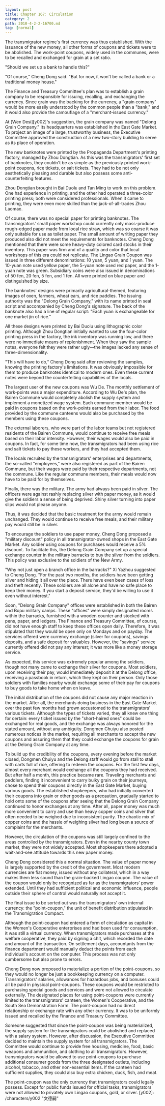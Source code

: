 ```yaml
---
layout: post
title: Chapter 167: Circulation
category: 2
path: 2010-4-2-2-16700.md
tag: [normal]
---
```


The transmigrator regime's first currency was thus established. With the issuance of the new money, all other forms of coupons and tickets were to be abolished. The work-point coupons, widely used in the communes, were to be recalled and exchanged for grain at a set ratio.

"Should we set up a bank to handle this?"

"Of course," Cheng Dong said. "But for now, it won't be called a bank or a traditional money house."

The Finance and Treasury Committee's plan was to establish a grain company to be responsible for issuing, recalling, and exchanging the currency. Since grain was the backing for the currency, a "grain company" would be more easily understood by the common people than a "bank," and it would also provide the camouflage of a "merchant-issued currency."

At [Wen Desi][y002]'s suggestion, the grain company was named "Delong Grain Company." Its headquarters was established in the East Gate Market. To project an image of a large, trustworthy business, the Executive Committee approved the construction of a new two-story building to serve as its place of operation.

The new banknotes were printed by the Propaganda Department's printing factory, managed by Zhou Dongtian. As this was the transmigrators' first set of banknotes, they couldn't be as simple as the previously printed work-point coupons, rice tickets, or salt tickets. They had to be not only aesthetically pleasing and durable but also possess some anti-counterfeiting features.

Zhou Dongtian brought in Bai Duolu and Tan Ming to work on this problem. One had experience in printing, and the other had operated a three-color printing press; both were considered professionals. When it came to printing, they were even more skilled than the jack-of-all-trades Zhou Laomao.

Of course, there was no special paper for printing banknotes. The transmigrators' small paper workshop could currently only mass-produce rough-edged paper made from local rice straw, which was so coarse it was only suitable for use as toilet paper. The small amount of writing paper they produced also did not meet the requirements for banknotes. Cheng Dong mentioned that there were some heavy-duty colored card stocks in their inventory. This paper was firm and of a quality and color that local workshops of this era could not replicate. The Lingao Grain Coupon was issued in three different denominations: 10 yuan, 5 yuan, and 1 yuan. The 10-yuan note used yellow paper, the 5-yuan note used red paper, and the 1-yuan note was green. Subsidiary coins were also issued in denominations of 50 fen, 20 fen, 5 fen, and 1 fen. All were printed on blue paper and distinguished by size.

The banknotes' designs were primarily agricultural-themed, featuring images of oxen, farmers, wheat ears, and rice paddies. The issuing authority was the "Delong Grain Company," with its name printed in seal script and accompanied by Cheng Dong's signature. The back of the banknote also had a line of regular script: "Each yuan is exchangeable for one market jin of rice."

All these designs were printed by Bai Duolu using lithographic color printing. Although Zhou Dongtian initially wanted to use the four-color printing press in the factory, the ink inventory was running low, and there were no immediate means of replenishment. When they saw the sample notes, everyone felt they were rather ugly—the images lacked any sense of three-dimensionality.

"This will have to do," Cheng Dong said after reviewing the samples, knowing the printing factory's limitations. It was obviously impossible for them to produce banknotes identical to modern ones. Even these current notes were beyond the counterfeiting capabilities of the locals.

The largest user of the new coupons was Wu De. The monthly settlement of work-points was a major expenditure. According to Wu De's plan, the Bairen Commune would completely abolish the supply system and implement a monetized wage system. Each commune member would be paid in coupons based on the work-points earned from their labor. The food provided by the commune canteens would also be purchased by the members using these coupons.

The external laborers, who were part of the labor teams but not registered residents of the Bairen Commune, would continue to receive free meals based on their labor intensity. However, their wages would also be paid in coupons. In fact, for some time now, the transmigrators had been using rice and salt tickets to pay these workers, and they had accepted them.

The locals recruited by the transmigrators' enterprises and departments, the so-called "employees," were also registered as part of the Bairen Commune, but their wages were paid by their respective departments, not the commune. Like the regular commune members, their meals would now have to be paid for by themselves.

Finally, there was the military. The army had always been paid in silver. The officers were against rashly replacing silver with paper money, as it would give the soldiers a sense of being deprived. Shiny silver turning into paper slips would not please anyone.

Thus, it was decided that the basic treatment for the army would remain unchanged. They would continue to receive free meals, and their military pay would still be in silver.

To encourage the soldiers to use paper money, Cheng Dong proposed a "military discount" policy in all transmigrator-owned shops in the East Gate Market. Any soldier using coupons for purchases would receive a 5% discount. To facilitate this, the Delong Grain Company set up a special exchange counter in the military barracks to buy the silver from the soldiers. This policy was exclusive to the soldiers of the New Army.

"Why not just open a branch office in the barracks?" Xi Yazhou suggested to Cheng Dong. "For the past two months, the soldiers have been getting silver and hiding it all over the place. There have even been cases of loss and theft recently. These soldiers are all alone and have no safe place to keep their money. If you start a deposit service, they'd be willing to use it even without interest."

Soon, "Delong Grain Company" offices were established in both the Bairen and Bopu military camps. These "offices" were simply designated rooms within the barracks, furnished with a wooden counter and stocked with pens, paper, and ledgers. The Finance and Treasury Committee, of course, did not have enough staff to keep these offices open daily. Therefore, it was stipulated that they would be open only on Mondays and on payday. The services offered were currency exchange (silver for coupons), savings deposits, and a safe deposit for valuables. However, the "savings" service currently offered did not pay any interest; it was more like a money storage service.

As expected, this service was extremely popular among the soldiers, though not many came to exchange their silver for coupons. Most soldiers, upon receiving their pay, would immediately deposit it at the Delong office, receiving a passbook in return, which they kept on their person. Only those soldiers with families nearby would exchange some of their pay for coupons to buy goods to take home when on leave.

The initial distribution of the coupons did not cause any major reaction in the market. After all, the merchants doing business in the East Gate Market over the past few months had grown accustomed to the transmigrators' various tickets. Although the types of tickets varied, they all knew one thing for certain: every ticket issued by the "short-haired ones" could be exchanged for real goods, and the exchange was always honored for the stated amount, without any ambiguity. Dongmen Chuiyu also posted numerous notices in the market, requiring all merchants to accept the new coupons and assuring them that they could exchange the coupons for grain at the Delong Grain Company at any time.

To build up the credibility of the coupons, every evening before the market closed, Dongmen Chuiyu and the Delong staff would go from stall to stall with carts full of rice, offering to redeem the coupons. For the first few days, almost every merchant would exchange all the coupons they had received. But after half a month, this practice became rare. Traveling merchants and peddlers, finding it inconvenient to carry bulky grain on their journeys, chose to spend their coupons directly in the East Gate Market, buying various goods. The established shopkeepers, who had initially converted their coupons into grain or other goods as a precaution, gradually started to hold onto some of the coupons after seeing that the Delong Grain Company continued to honor exchanges at any time. After all, paper money was much more convenient to carry and use than heavy copper coins and silver that often needed to be weighed due to inconsistent purity. The chaotic mix of copper coins and the hassle of weighing silver had long been a source of complaint for the merchants.

However, the circulation of the coupons was still largely confined to the areas controlled by the transmigrators. Even in the nearby county town market, they were not widely accepted. Most shopkeepers there adopted a wait-and-see attitude towards this new paper money.

Cheng Dong considered this a normal situation. The value of paper money is largely supported by the credit of the government. Most modern currencies are fiat money, issued without any collateral, which in a way makes them less sound than the grain-backed Lingao coupon. The value of the coupon would only be recognized as far as the transmigrators' power extended. Until they had sufficient political and economic influence, people outside their sphere of control would naturally not accept it.

The final issue to be sorted out was the transmigrators' own internal currency: the "point-coupon," the unit of benefit distribution stipulated in the Transmigration Compact.

Although the point-coupon had entered a form of circulation as capital in the Women's Cooperative enterprises and had been used for consumption, it was still a virtual currency. When transmigrators made purchases at the welfare cooperative, they paid by signing a chit, which recorded the date and amount of the transaction. On settlement days, accountants from the finance department would manually deduct the points from each individual's account on the computer. This process was not only cumbersome but also prone to errors.

Cheng Dong now proposed to materialize a portion of the point-coupons, so they would no longer be just a bookkeeping currency on a computer. Transmigrators' salaries, allowances for hazardous jobs, and bonuses could all be paid in physical point-coupons. These coupons would be restricted to purchasing special goods and services and were not allowed to circulate externally. The designated places for using point-coupons were currently limited to the transmigrators' canteen, the Women's Cooperative, and the South Sea Demonstration Farm. The point-coupon had no direct relationship or exchange rate with any other currency. It was to be uniformly issued and recalled by the Finance and Treasury Committee.

Someone suggested that since the point-coupon was being materialized, the supply system for the transmigrators could be abolished and replaced with a salary system. However, after discussion, the Executive Committee decided to maintain the supply system for all transmigrators. The Committee would continue to provide free housing, medicine, food, basic weapons and ammunition, and clothing to all transmigrators. However, transmigrators would be allowed to use point-coupons to purchase additional consumer goods from the three designated outlets, including alcohol, tobacco, and other non-essential items. If the canteen had sufficient supplies, they could also buy extra chicken, duck, fish, and meat.

The point-coupon was the only currency that transmigrators could legally possess. Except for public funds issued for official tasks, transmigrators were not allowed to privately own Lingao coupons, gold, or silver.
[y002]: /characters/y002 "文德嗣"